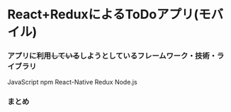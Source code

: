 # React+ReduxによるToDoアプリ(モバイル)

### アプリに利用~~している~~しようとしているフレームワーク・技術・ライブラリ 
JavaScript
npm
React-Native
Redux
Node.js
<!--
## クローンからの実行方法
とりあえずクローンして動かしたいという人の為に、クローンしたあとにどうやってこれを動かすかをまず書いて行きます。
(ファイルの構成などについても書いて行きます。ちょっとずつ頑張って書いて行きマンモス)
-->






### まとめ
